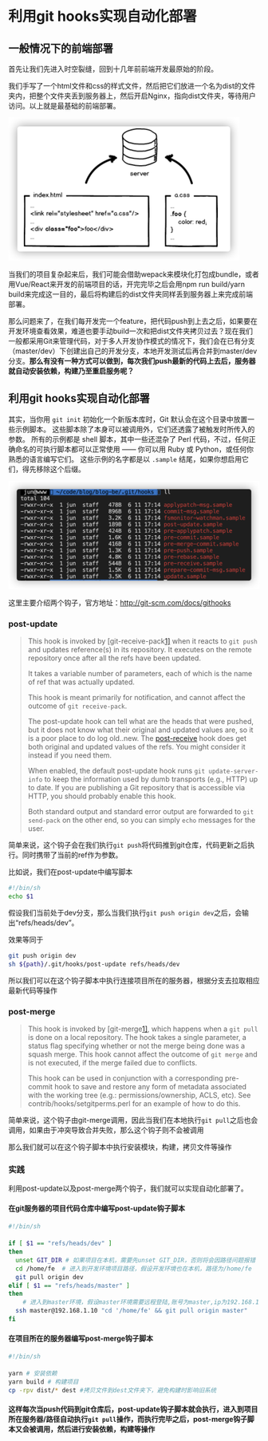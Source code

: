 # 利用git hooks实现自动化部署

## 一般情况下的前端部署

首先让我们先进入时空裂缝，回到十几年前前端开发最原始的阶段。

我们手写了一个html文件和css的样式文件，然后把它们放进一个名为dist的文件夹内，把整个文件夹丢到服务器上，然后开启Nginx，指向dist文件夹，等待用户访问。以上就是最基础的前端部署。

<img src="./images/auth1.png" alt="image" style="zoom:50%;" />

当我们的项目复杂起来后，我们可能会借助wepack来模块化打包成bundle，或者用Vue/React来开发的前端项目的话，开完完毕之后会用npm run build/yarn build来完成这一目的，最后将构建后的dist文件夹同样丢到服务器上来完成前端部署。



那么问题来了，在我们每开发完一个feature，把代码push到上去之后，如果要在开发环境查看效果，难道也要手动build一次和把dist文件夹拷贝过去？现在我们一般都采用Git来管理代码，对于多人开发协作模式的情况下，我们会在已有分支（master/dev）下创建出自己的开发分支，本地开发测试后再合并到master/dev分支。**那么有没有一种方式可以做到，每次我们push最新的代码上去后，服务器就自动安装依赖，构建乃至重启服务呢？**

## 利用git hooks实现自动化部署

其实，当你用 `git init` 初始化一个新版本库时，Git 默认会在这个目录中放置一些示例脚本。 这些脚本除了本身可以被调用外，它们还透露了被触发时所传入的参数。 所有的示例都是 shell 脚本，其中一些还混杂了 Perl 代码，不过，任何正确命名的可执行脚本都可以正常使用 —— 你可以用 Ruby 或 Python，或任何你熟悉的语言编写它们。 这些示例的名字都是以 `.sample` 结尾，如果你想启用它们，得先移除这个后缀。

<img src="./images/auth2.png" alt="image" style="zoom:70%;" />

这里主要介绍两个钩子，官方地址：http://git-scm.com/docs/githooks

### post-update

> This hook is invoked by [git-receive-pack[1\]](http://git-scm.com/docs/git-receive-pack) when it reacts to `git push` and updates reference(s) in its repository. It executes on the remote repository once after all the refs have been updated.
>
> It takes a variable number of parameters, each of which is the name of ref that was actually updated.
>
> This hook is meant primarily for notification, and cannot affect the outcome of `git receive-pack`.
>
> The post-update hook can tell what are the heads that were pushed, but it does not know what their original and updated values are, so it is a poor place to do log old..new. The [post-receive](http://git-scm.com/docs/githooks#post-receive) hook does get both original and updated values of the refs. You might consider it instead if you need them.
>
> When enabled, the default post-update hook runs `git update-server-info` to keep the information used by dumb transports (e.g., HTTP) up to date. If you are publishing a Git repository that is accessible via HTTP, you should probably enable this hook.
>
> Both standard output and standard error output are forwarded to `git send-pack` on the other end, so you can simply `echo` messages for the user.

简单来说，这个钩子会在我们执行`git push`将代码推到git仓库，代码更新之后执行。同时携带了当前的ref作为参数。

比如说，我们在post-update中编写脚本

```bash
#!/bin/sh
echo $1
```

假设我们当前处于dev分支，那么当我们执行`git push origin dev`之后，会输出“refs/heads/dev”。

效果等同于

```bash
git push origin dev
sh ${path}/.git/hooks/post-update refs/heads/dev
```

所以我们可以在这个钩子脚本中执行连接项目所在的服务器，根据分支去拉取相应最新代码等操作

### post-merge

> This hook is invoked by [git-merge[1\]](http://git-scm.com/docs/git-merge), which happens when a `git pull` is done on a local repository. The hook takes a single parameter, a status flag specifying whether or not the merge being done was a squash merge. This hook cannot affect the outcome of `git merge` and is not executed, if the merge failed due to conflicts.
>
> This hook can be used in conjunction with a corresponding pre-commit hook to save and restore any form of metadata associated with the working tree (e.g.: permissions/ownership, ACLS, etc). See contrib/hooks/setgitperms.perl for an example of how to do this.

简单来说，这个钩子由git-merge调用，因此当我们在本地执行`git pull`之后也会调用，如果由于冲突导致合并失败，那么这个钩子则不会被调用

那么我们就可以在这个钩子脚本中执行安装模块，构建，拷贝文件等操作



### 实践

利用post-update以及post-merge两个钩子，我们就可以实现自动化部署了。

#### 在git服务器的项目代码仓库中编写post-update钩子脚本

```bash
#!/bin/sh

if [ $1 == "refs/heads/dev" ]
then
  unset GIT_DIR # 如果项目在本机，需要先unset GIT_DIR，否则将会因路径问题报错
  cd /home/fe  # 进入到开发环境项目路径，假设开发环境也在本机，路径为/home/fe
  git pull origin dev
elif [ $1 == "refs/heads/master" ]
then
    # 进入到master环境，假设master环境需要远程登陆,账号为master,ip为192.168.1.10,项目路径在/home/fe下
  ssh master@192.168.1.10 "cd '/home/fe' && git pull origin master"
fi
```

#### 在项目所在的服务器编写post-merge钩子脚本

```bash
#!/bin/sh

yarn # 安装依赖
yarn build # 构建项目
cp -rpv dist/* dest #拷贝文件到dest文件夹下，避免构建时影响旧系统
```

#### 这样每次当push代码到git仓库后，post-update钩子脚本就会执行，进入到项目所在服务器/路径自动执行`git pull`操作，而执行完毕之后，post-merge钩子脚本又会被调用，然后进行安装依赖，构建等操作